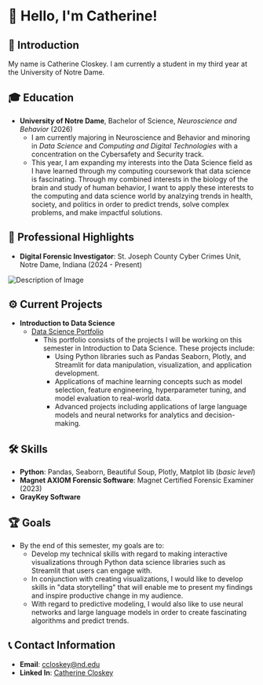 # 🌺 Hello, I'm Catherine!

## 👤 Introduction
My name is Catherine Closkey. I am currently a student in my third year at the University of Notre Dame. 

## 🎓 Education
- **University of Notre Dame**, Bachelor of Science, *Neuroscience and Behavior* (2026)
  - I am currently majoring in Neuroscience and Behavior and minoring in *Data Science* and *Computing and Digital Technologies* with a concentration on                the Cybersafety and Security track.
  - This year, I am expanding my interests into the Data Science field  as I have learned through my computing coursework that data science is fascinating. Through     my combined interests in the biology of the brain and study of human behavior, I want to apply these interests to the computing and data science world by           analzying trends in health, society, and politics in order to predict trends, solve complex problems, and make impactful solutions. 

## 💼 Professional Highlights
- **Digital Forensic Investigator**: St. Joseph County Cyber Crimes Unit, Notre Dame, Indiana (2024 - Present)
  
![Description of Image](https://news.nd.edu/assets/330693/500x/cyber_crimes_unit_mc_feature.jpg)
       
## ⚙️ Current Projects
- **Introduction to Data Science**
    - [Data Science Portfolio](https://github.com/ccloskey2/CLOSKEY-Data-Science-Portolio)
      - This portfolio consists of the projects I will be working on this semester in Introduction to Data Science. These projects include:
        -  Using Python libraries such as Pandas Seaborn, Plotly, and Streamlit for data manipulation, visualization, and application development. 
        -  Applications of machine learning concepts such as model selection, feature engineering, hyperparameter tuning, and model evaluation to real-world data. 
        -  Advanced projects including applications of large language models and neural networks for analytics and decision-making. 

## 🛠️ Skills
   - **Python**: Pandas, Seaborn, Beautiful Soup, Plotly, Matplot lib (*basic level*)
   - **Magnet AXIOM Forensic Software**: Magnet Certified Forensic Examiner (2023)
   - **GrayKey Software**

## 🏆 Goals
- By the end of this semester, my goals are to:
  - Develop my technical skills with regard to making interactive visualizations through Python data science libraries such as Streamlit that users can engage with.
  - In conjunction with creating visualizations, I would like to develop skills in "data storytelling" that will enable me to present my findings and inspire          productive change in my audience.
  - With regard to predictive modeling, I would also like to use neural networks and large language models in order to create fascinating algorithms and predict        trends.
  
## 📞 Contact Information
- **Email**: [ccloskey@nd.edu](mailto:ccloskey@nd.edu)
- **Linked In**: [Catherine Closkey](https://www.linkedin.com/in/catherine-closkey-a1863b2ab)


